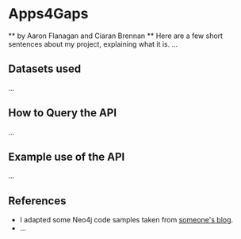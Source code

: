 # Apps4Gaps
** by Aaron Flanagan and Ciaran Brennan **
Here are a few short sentences about my project, explaining what it is.
...
## Datasets used
...
## How to Query the API
...
## Example use of the API
...
## References
- I adapted some Neo4j code samples taken from [someone's blog](http://blog.url).
- ...
